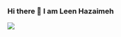 ### Hi there 👋 I am Leen Hazaimeh

<img src="https://camo.githubusercontent.com/4a267028474f0a927c2b18e102b22a30d9370f0d4f1d8a350c46613ee2c5326f/68747470733a2f2f646f63757361757275732e696f2f696d672f736c6173682d696e74726f647563696e672e737667"/>
<!--
**Leenhazaimeh/Leenhazaimeh** is a ✨ _special_ ✨ repository because its `README.md` (this file) appears on your GitHub profile.

Here are some ideas to get you started:

- 🔭 I’m currently working on 401 level in ASAC ...
- 🌱 I’m currently learning js react ...
- 👯 I’m looking to collaborate on python ...
- 🤔 I’m looking for help with  ...
- 💬 Ask me about ...
- 📫 How to reach me: ...
- 😄 Pronouns: ...
- ⚡ Fun fact: ...
-->
